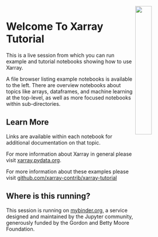
<img src="http://xarray.pydata.org/en/stable/_static/dataset-diagram-logo.png" width="30%" align="right">

# Welcome To Xarray Tutorial

This is a live session from which you can run example and tutorial notebooks showing how to use Xarray.

A file browser listing example notebooks is available to the left. There are overview notebooks about topics like arrays, dataframes, and machine learning at the top-level, as well as more focused notebooks within sub-directories.

## Learn More

Links are available within each notebook for additional documentation on that topic.

For more information about Xarray in general please visit [xarray.pydata.org](https://xarray.pydata.org).

For more information about these examples please visit [github.com/xarray-contrib/xarray-tutorial](https://github.com/xarray-contrib/xarray-tutorial)

## Where is this running?

This session is running on [mybinder.org](https://mybinder.org), a service designed and maintained by the Jupyter community, generously funded by the Gordon and Betty Moore Foundation.
